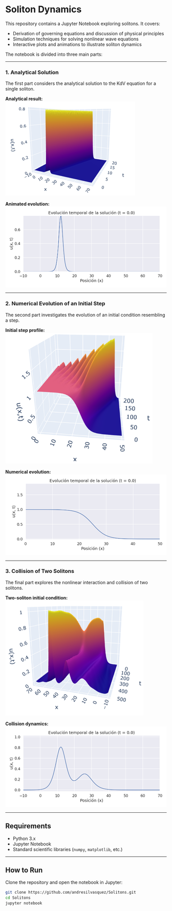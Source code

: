 # Soliton Dynamics

This repository contains a Jupyter Notebook exploring solitons. It covers:  
- Derivation of governing equations and discussion of physical principles  
- Simulation techniques for solving nonlinear wave equations  
- Interactive plots and animations to illustrate soliton dynamics  

The notebook is divided into three main parts:

---

### 1. Analytical Solution  
The first part considers the analytical solution to the KdV equation for a single soliton.  

**Analytical result:**  
![Analytical solution](FiguresAndVideos/Analytical.png)  

**Animated evolution:**  
![Analytical evolution](FiguresAndVideos/Analytical.gif)  

---

### 2. Numerical Evolution of an Initial Step  
The second part investigates the evolution of an initial condition resembling a step.  

**Initial step profile:**  
![Step initial condition](FiguresAndVideos/Problem1.png)  

**Numerical evolution:**  
![Step evolution](FiguresAndVideos/Problem1.gif)  

---

### 3. Collision of Two Solitons  
The final part explores the nonlinear interaction and collision of two solitons.  

**Two-soliton initial condition:**  
![Two solitons initial condition](FiguresAndVideos/Problem2.png)  

**Collision dynamics:**  
![Two solitons collision](FiguresAndVideos/Problem2.gif)  

---

## Requirements
- Python 3.x  
- Jupyter Notebook  
- Standard scientific libraries (`numpy`, `matplotlib`, etc.)

---

## How to Run
Clone the repository and open the notebook in Jupyter:  
```bash
git clone https://github.com/andresilvasquez/Solitons.git
cd Solitons
jupyter notebook

